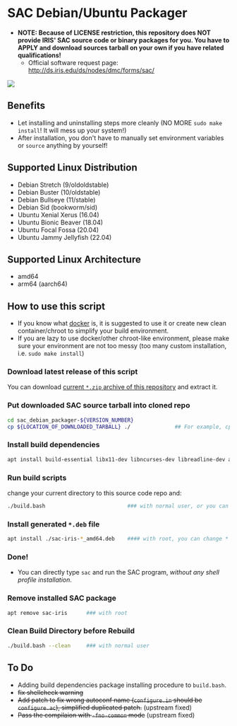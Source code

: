 # SAC Debian/Ubuntu Packager

* **NOTE: Because of LICENSE restriction, this repository does NOT provide IRIS' SAC source code or binary packages for you.  You have to APPLY and download sources tarball on your own if you have related qualifications!**
    - Official software request page: http://ds.iris.edu/ds/nodes/dmc/forms/sac/

![](https://github.com/sean0921/sean0921.github.io/raw/3ef1e32d61fc62c546c6ba31ef526ccc050cc7b2/images/demo.gif)

## Benefits

* Let installing and uninstalling steps more cleanly (NO MORE `sudo make install`!  It will mess up your system!)
* After installation, you don't have to manually set environment variables or `source` anything by yourself!

## Supported Linux Distribution

* Debian Stretch (9/oldoldstable)
* Debian Buster (10/oldstable)
* Debian Bullseye (11/stable)
* Debian Sid (bookworm/sid)
* Ubuntu Xenial Xerus (16.04)
* Ubuntu Bionic Beaver (18.04)
* Ubuntu Focal Fossa (20.04)
* Ubuntu Jammy Jellyfish (22.04)

## Supported Linux Architecture

* amd64
* arm64 (aarch64)

## How to use this script

* If you know what [docker](https://www.docker.com/) is, it is suggested to use it or create new clean container/chroot to simplify your build environment.
* If you are lazy to use docker/other chroot-like environment, please make sure your environment are not too messy (too many custom installation, i.e. `sudo make install`)

### Download latest release of this script

You can download [current `*.zip` archive of this repository](https://github.com/sean0921/sac_debian_packager/archive/master.zip) and extract it.

### Put downloaded SAC source tarball into cloned repo

```bash
cd sac_debian_packager-${VERSION_NUMBER}
cp ${LOCATION_OF_DOWNLOADED_TARBALL} ./              ## For example, cp ~/Download/sac-101.6a-source.tar.gz ./
```

### Install build dependencies

```bash
apt install build-essential libx11-dev libncurses-dev libreadline-dev autoconf automake autopoint autotools-dev libcurl4-openssl-dev zlib1g-dev libxml2-dev pkg-config ### with root
```

### Run build scripts

change your current directory to this source code repo and:

```bash
./build.bash                          ### with normal user, or you can type bash build.bash
```

### Install generated `*.deb` file

```bash
apt install ./sac-iris-*_amd64.deb    #### with root, you can change * to specific version number
```

### Done!

* You can directly type `sac` and run the SAC program, *without any shell profile installation*.

### Remove installed SAC package

```bash
apt remove sac-iris      ### with root
```

### Clean Build Directory before Rebuild

```bash
./build.bash --clean     ### with normal user
```

## To Do

* Adding build dependencies package installing procedure to `build.bash`.
* ~~fix shellcheck warning~~
* ~~Add patch to fix wrong autoconf name (`configure.in` should be `configure.ac`), simplified duplicated patch.~~ (upstream fixed)
* ~~Pass the compilaion with `-fno-common` mode~~ (upstream fixed)

